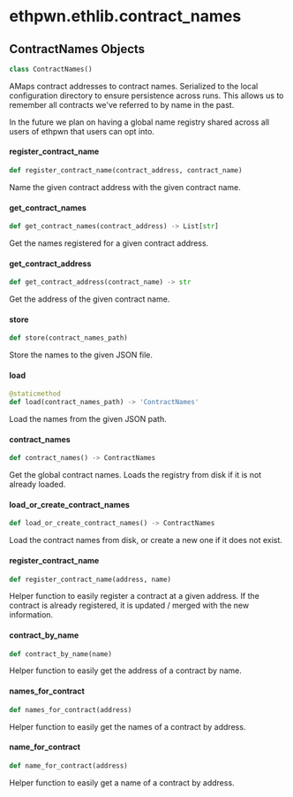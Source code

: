 <a id="ethpwn.ethlib.contract_names"></a>

# ethpwn.ethlib.contract\_names

<a id="ethpwn.ethlib.contract_names.ContractNames"></a>

## ContractNames Objects

```python
class ContractNames()
```

AMaps contract addresses to contract names.
Serialized to the local configuration directory to ensure persistence across runs. This allows us to remember
all contracts we've referred to by name in the past.

In the future we plan on having a global name registry shared across all users of ethpwn that users can opt into.

<a id="ethpwn.ethlib.contract_names.ContractNames.register_contract_name"></a>

#### register\_contract\_name

```python
def register_contract_name(contract_address, contract_name)
```

Name the given contract address with the given contract name.

<a id="ethpwn.ethlib.contract_names.ContractNames.get_contract_names"></a>

#### get\_contract\_names

```python
def get_contract_names(contract_address) -> List[str]
```

Get the names registered for a given contract address.

<a id="ethpwn.ethlib.contract_names.ContractNames.get_contract_address"></a>

#### get\_contract\_address

```python
def get_contract_address(contract_name) -> str
```

Get the address of the given contract name.

<a id="ethpwn.ethlib.contract_names.ContractNames.store"></a>

#### store

```python
def store(contract_names_path)
```

Store the names to the given JSON file.

<a id="ethpwn.ethlib.contract_names.ContractNames.load"></a>

#### load

```python
@staticmethod
def load(contract_names_path) -> 'ContractNames'
```

Load the names from the given JSON path.

<a id="ethpwn.ethlib.contract_names.contract_names"></a>

#### contract\_names

```python
def contract_names() -> ContractNames
```

Get the global contract names. Loads the registry from disk if it is not already loaded.

<a id="ethpwn.ethlib.contract_names.load_or_create_contract_names"></a>

#### load\_or\_create\_contract\_names

```python
def load_or_create_contract_names() -> ContractNames
```

Load the contract names from disk, or create a new one if it does not exist.

<a id="ethpwn.ethlib.contract_names.register_contract_name"></a>

#### register\_contract\_name

```python
def register_contract_name(address, name)
```

Helper function to easily register a contract at a given address. If the contract is already registered, it is
updated / merged with the new information.

<a id="ethpwn.ethlib.contract_names.contract_by_name"></a>

#### contract\_by\_name

```python
def contract_by_name(name)
```

Helper function to easily get the address of a contract by name.

<a id="ethpwn.ethlib.contract_names.names_for_contract"></a>

#### names\_for\_contract

```python
def names_for_contract(address)
```

Helper function to easily get the names of a contract by address.

<a id="ethpwn.ethlib.contract_names.name_for_contract"></a>

#### name\_for\_contract

```python
def name_for_contract(address)
```

Helper function to easily get a name of a contract by address.


